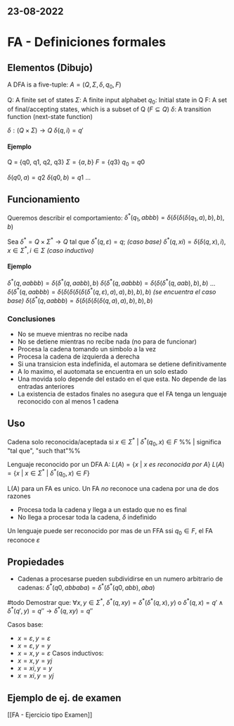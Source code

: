 23-08-2022
---
# FA - Definiciones formales

## Elementos (Dibujo)
A DFA is a five-tuple:
$A = (Q, \Sigma, \delta, q_0, F)$

Q: A finite set of states
$\Sigma$: A finite input alphabet
$q_0$: Initial state in Q
F: A set of final/accepting states, which is a subset of Q ($F \subseteq Q$)
$\delta$: A transition function (next-state function)

$\delta: (Q \times \Sigma) \rightarrow Q$
$\delta(q,i)=q'$

#### Ejemplo
Q = {q0, q1, q2, q3}
$\Sigma = \{a, b\}$
$F = \{q3\}$
$q_0=q0$

$\delta(q0,a)=q2$
$\delta(q0,b)=q1$
...

## Funcionamiento
Queremos describir el comportamiento:
$\delta^*(q_1, abbb) = \delta(\delta(\delta(\delta(q_1, a), b), b), b)$

Sea $\delta^*=Q \times \Sigma^* \rightarrow Q$ tal que
$\delta^*(q,\varepsilon)=q;$ *(caso base)*
$\delta^*(q,xi)=\delta(\delta(q,x), i), x \in \Sigma^*, i \in \Sigma$ *(caso inductivo)*

#### Ejemplo
$\delta^*(q,aabbb)=\delta(\delta^*(q,aabb),b)$
$\delta(\delta^*(q,aabbb)=\delta(\delta(\delta^*(q,aab), b),b)$
...
$\delta(\delta^*(q,aabbb)=\delta(\delta(\delta(\delta(\delta(\delta^*(q,\varepsilon),a), a), b), b),b)$ *(se encuentra el caso base)*
$\delta(\delta^*(q,aabbb)=\delta(\delta(\delta(\delta(\delta(q,a), a), b), b),b)$

### Conclusiones
- No se mueve mientras no recibe nada
- No se detiene mientras no recibe nada (no para de funcionar)
- Procesa la cadena tomando un simbolo a la vez
- Procesa la cadena de izquierda a derecha
- Si una transicion esta indefinida, el automara se detiene definitivamente
- A lo maximo, el auotomata se encuentra en un solo estado
- Una movida solo depende del estado en el que esta. No depende de las entradas anteriores
- La existencia de estados finales no asegura que el FA tenga un lenguaje reconocido con al menos 1 cadena

## Uso
Cadena solo reconocida/aceptada si
$x \in \Sigma^* \ | \ \delta^*(q_0,x) \in F$ %% | significa "tal que", "such that"%%

Lenguaje reconocido por un DFA A:
$L(A)=\{x \ | \ x\ es\ reconocida\ por\ A\}$
$L(A)=\{x \ | \ x \in \Sigma^* \ | \ \delta^*(q_0,x) \in F\}$

L(A) para un FA es unico.
Un FA *no* reconoce una cadena por una de dos razones
- Procesa toda la cadena y llega a un estado que no es final
- No llega a procesar toda la cadena, $\delta$ indefinido

Un lenguaje puede ser reconocido por mas de un FFA ssi $q_0 \in F$, el FA reconoce $\varepsilon$

## Propiedades
- Cadenas a procesarse pueden subdividirse en un numero arbitrario de cadenas:
$\delta^*(q0,abbaba)=\delta^*(\delta^*(q0, abb), aba)$

#todo Demostrar que:
$\forall x,y \in \Sigma^*,\ \delta^*(q, xy)=\delta^*(\delta^*(q, x), y)$
o
$\delta^*(q,x)=q' \wedge \delta^*(q',y)=q''\rightarrow \delta^*(q,xy)=q''$

Casos base:
- $x=\varepsilon, y=\varepsilon$
- $x=\varepsilon, y=y$
- $x=x, y=\varepsilon$
Casos inductivos:
- $x=x,y=yj$
- $x=xi,y=y$
- $x=xi,y=yj$

## Ejemplo de ej. de examen
[[FA - Ejercicio tipo Examen]]
